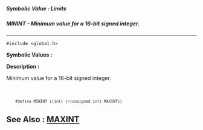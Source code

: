 ##### Symbolic Value : Limits
##### MININT - Minimum value for a 16-bit signed integer.
---
```
#include <global.h>
```

**Symbolic Values :**



**Description :**

Minimum value for a 16-bit signed integer.
<ul><br>
<br>
<tt><font size="2">#define MININT ((int) (~(unsigned int) MAXINT))</font></tt></ul>



**See Also :**
[MAXINT](/domino-c-api-docs/reference/Symb/MAXINT)
---
